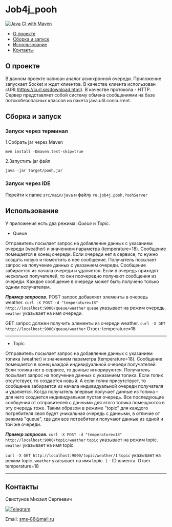 # Job4j_pooh
[![Java CI with Maven](https://github.com/svoh86/job4j_threads/actions/workflows/maven.yml/badge.svg)](https://github.com/svoh86/job4j_threads/actions/workflows/maven.yml)

+ [О проекте](#О-проекте)
+ [Сборка и запуск](#Сборка-и-запуск)
+ [Использование](#Использование)
+ [Контакты](#Контакты)

## О проекте

В данном проекте написан аналог асинхронной очереди. Приложение запускает Socket и ждет клиентов. 
В качестве клиента использован cURL(https://curl.se/download.html). В качестве протокола - HTTP. 
Сервер представляет собой систему обмена сообщениями 
на базе потокобезопасных классов из пакета java.util.concurrent.

## Сборка и запуск

### Запуск через терминал

1.Собрать jar через Maven

`mvn install -Dmaven.test-skip=true`

2.Запустить jar файл

`java -jar target/pooh.jar`

### Запуск через IDE

Перейти к папке `src/main/java` и файлу `ru.job4j.pooh.PoohServer`

## Использование

У приложения есть два режима: *Queue* и *Topic*.

- Queue

Отправитель посылает запрос на добавление данных с указанием очереди (weather) и значением параметра (temperature=18). 
Сообщение помещается в конец очереди. Если очереди нет в сервисе, то нужно создать новую и поместить в нее сообщение.
Получатель посылает запрос на получение данных с указанием очереди. Сообщение забирается из начала очереди и удаляется.
Если в очередь приходят несколько получателей, то они поочередно получают сообщения из очереди.
Каждое сообщение в очереди может быть получено только одним получателем.

***Пример запросов.***
POST запрос добавляет элементы в очередь weather.
`curl -X POST -d "temperature=18" http://localhost:9000/queue/weather`
`queue` указывает на режим очередь.
`weather` указывает на имя очереди.

GET запрос должен получить элементы из очереди weather.
`curl -X GET http://localhost:9000/queue/weather`
Ответ: temperature=18

---

- Topic

Отправитель посылает запрос на добавление данных с указанием топика (weather) и значением параметра (temperature=18). 
Сообщение помещается в конец каждой индивидуальной очереди получателей. 
Если топика нет в сервисе, то данные игнорируются.
Получатель посылает запрос на получение данных с указанием топика. 
Если топик отсутствует, то создается новый. А если топик присутствует, 
то сообщение забирается из начала индивидуальной очереди получателя и удаляется.
Когда получатель впервые получает данные из топика – для него создается индивидуальная пустая очередь. 
Все последующие сообщения от отправителей с данными для этого топика помещаются в эту очередь тоже.
Таким образом в режиме "topic" для каждого потребителя своя будет уникальная очередь с данными, 
в отличие от режима "queue", где для все потребители получают данные из одной и той же очереди.

***Пример запросов.***
`curl -X POST -d "temperature=18" http://localhost:9000/topic/weather`
`topic` указывает на режим topic.
`weather` указывает на имя topic.

`curl -X GET http://localhost:9000/topic/weather/1`
`topic` указывает на режим topic.
`weather` указывает на имя topic.
`1` - ID клиента.
Ответ temperature=18

---

## Контакты

Свистунов Михаил Сергеевич

[![Telegram](https://img.shields.io/badge/Telegram-blue?logo=telegram)](https://t.me/svoh86)

Email: sms-86@mail.ru

